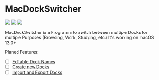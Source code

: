 # MacDockSwitcher
<a href="#"><img src="https://badgen.net/badge/stable/v.0.0.0/red"></a>
<a href="#"><img src="https://badgen.net/badge/beta/v.0.0.0/red"></a>
<a href="https://github.com/FotoMaexx/MacDockSwitcher/releases/tag/v0.1.0-alpha"><img src="https://badgen.net/badge/alpha/v.0.1.0-alpha/orange"></a>

MacDockSwitcher is a Programm to switch between multiple Docks for multiple Purposes (Browsing, Work, Studying, etc.)
It's working on macOS 13.0+

Planed Features:
- [ ] [Editable Dock Names](https://github.com/FotoMaexx/MacDockSwitcher/issues/8)
- [ ] [Create new Docks](https://github.com/FotoMaexx/MacDockSwitcher/issues/2)
- [ ] [Import and Export Docks](https://github.com/FotoMaexx/MacDockSwitcher/issues/4)
